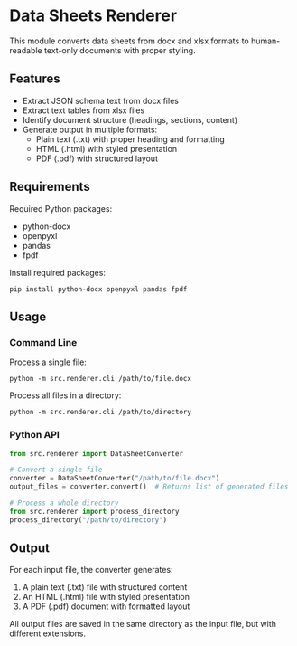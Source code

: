 # Data Sheets Renderer

This module converts data sheets from docx and xlsx formats to human-readable text-only documents with proper styling.

## Features

- Extract JSON schema text from docx files
- Extract text tables from xlsx files
- Identify document structure (headings, sections, content)
- Generate output in multiple formats:
  - Plain text (.txt) with proper heading and formatting
  - HTML (.html) with styled presentation
  - PDF (.pdf) with structured layout

## Requirements

Required Python packages:
- python-docx
- openpyxl
- pandas
- fpdf

Install required packages:
```
pip install python-docx openpyxl pandas fpdf
```

## Usage

### Command Line

Process a single file:
```
python -m src.renderer.cli /path/to/file.docx
```

Process all files in a directory:
```
python -m src.renderer.cli /path/to/directory
```

### Python API

```python
from src.renderer import DataSheetConverter

# Convert a single file
converter = DataSheetConverter("/path/to/file.docx")
output_files = converter.convert()  # Returns list of generated files

# Process a whole directory
from src.renderer import process_directory
process_directory("/path/to/directory")
```

## Output

For each input file, the converter generates:
1. A plain text (.txt) file with structured content
2. An HTML (.html) file with styled presentation
3. A PDF (.pdf) document with formatted layout

All output files are saved in the same directory as the input file, but with different extensions.